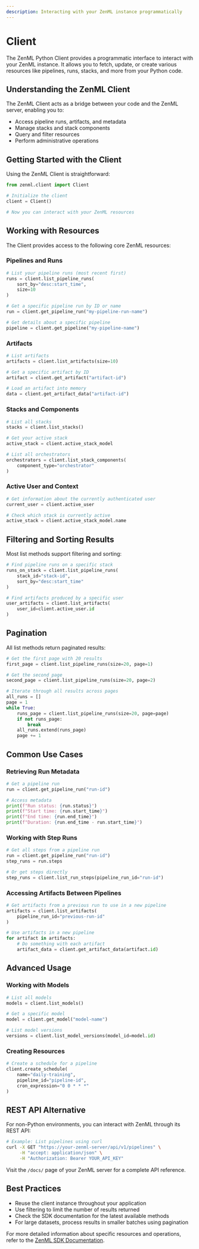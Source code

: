 ```yaml
---
description: Interacting with your ZenML instance programmatically
---
```


# Client

The ZenML Python Client provides a programmatic interface to interact with your ZenML instance. It allows you to fetch, update, or create various resources like pipelines, runs, stacks, and more from your Python code.

## Understanding the ZenML Client

The ZenML Client acts as a bridge between your code and the ZenML server, enabling you to:

- Access pipeline runs, artifacts, and metadata
- Manage stacks and stack components
- Query and filter resources
- Perform administrative operations

## Getting Started with the Client

Using the ZenML Client is straightforward:

```python
from zenml.client import Client

# Initialize the client
client = Client()

# Now you can interact with your ZenML resources
```

## Working with Resources

The Client provides access to the following core ZenML resources:

### Pipelines and Runs

```python
# List your pipeline runs (most recent first)
runs = client.list_pipeline_runs(
    sort_by="desc:start_time",
    size=10
)

# Get a specific pipeline run by ID or name
run = client.get_pipeline_run("my-pipeline-run-name")

# Get details about a specific pipeline
pipeline = client.get_pipeline("my-pipeline-name")
```

### Artifacts

```python
# List artifacts
artifacts = client.list_artifacts(size=10)

# Get a specific artifact by ID
artifact = client.get_artifact("artifact-id")

# Load an artifact into memory
data = client.get_artifact_data("artifact-id")
```

### Stacks and Components

```python
# List all stacks
stacks = client.list_stacks()

# Get your active stack
active_stack = client.active_stack_model

# List all orchestrators
orchestrators = client.list_stack_components(
    component_type="orchestrator"
)
```

### Active User and Context

```python
# Get information about the currently authenticated user
current_user = client.active_user

# Check which stack is currently active
active_stack = client.active_stack_model.name
```

## Filtering and Sorting Results

Most list methods support filtering and sorting:

```python
# Find pipeline runs on a specific stack
runs_on_stack = client.list_pipeline_runs(
    stack_id="stack-id",
    sort_by="desc:start_time"
)

# Find artifacts produced by a specific user
user_artifacts = client.list_artifacts(
    user_id=client.active_user.id
)
```

## Pagination

All list methods return paginated results:

```python
# Get the first page with 20 results
first_page = client.list_pipeline_runs(size=20, page=1)

# Get the second page
second_page = client.list_pipeline_runs(size=20, page=2)

# Iterate through all results across pages
all_runs = []
page = 1
while True:
    runs_page = client.list_pipeline_runs(size=20, page=page)
    if not runs_page:
        break
    all_runs.extend(runs_page)
    page += 1
```

## Common Use Cases

### Retrieving Run Metadata

```python
# Get a pipeline run
run = client.get_pipeline_run("run-id")

# Access metadata
print(f"Run status: {run.status}")
print(f"Start time: {run.start_time}")
print(f"End time: {run.end_time}")
print(f"Duration: {run.end_time - run.start_time}")
```

### Working with Step Runs

```python
# Get all steps from a pipeline run
run = client.get_pipeline_run("run-id")
step_runs = run.steps

# Or get steps directly
step_runs = client.list_run_steps(pipeline_run_id="run-id")
```

### Accessing Artifacts Between Pipelines

```python
# Get artifacts from a previous run to use in a new pipeline
artifacts = client.list_artifacts(
    pipeline_run_id="previous-run-id"
)

# Use artifacts in a new pipeline
for artifact in artifacts:
    # Do something with each artifact
    artifact_data = client.get_artifact_data(artifact.id)
```

## Advanced Usage

### Working with Models

```python
# List all models
models = client.list_models()

# Get a specific model
model = client.get_model("model-name")

# List model versions
versions = client.list_model_versions(model_id=model.id)
```

### Creating Resources

```python
# Create a schedule for a pipeline
client.create_schedule(
    name="daily-training",
    pipeline_id="pipeline-id",
    cron_expression="0 0 * * *"
)
```

## REST API Alternative

For non-Python environments, you can interact with ZenML through its REST API:

```bash
# Example: List pipelines using curl
curl -X GET "https://your-zenml-server/api/v1/pipelines" \
     -H "accept: application/json" \
     -H "Authorization: Bearer YOUR_API_KEY"
```

Visit the `/docs/` page of your ZenML server for a complete API reference.

## Best Practices

- Reuse the client instance throughout your application
- Use filtering to limit the number of results returned
- Check the SDK documentation for the latest available methods
- For large datasets, process results in smaller batches using pagination

For more detailed information about specific resources and operations, refer to the [ZenML SDK Documentation](https://sdkdocs.zenml.io/). 